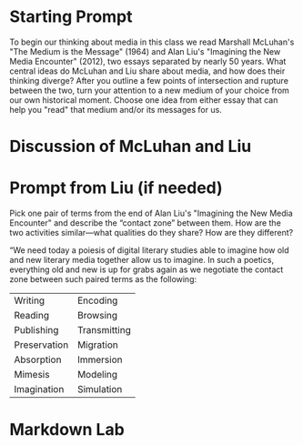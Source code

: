 # Starting Prompt

To begin our thinking about media in this class we read Marshall McLuhan's "The Medium is the Message" (1964) and Alan Liu's "Imagining the New Media Encounter" (2012), two essays separated by nearly 50 years. What central ideas do McLuhan and Liu share about media, and how does their thinking diverge? After you outline a few points of intersection and rupture between the two, turn your attention to a new medium of your choice from our own historical moment. Choose one idea from either essay that can help you "read" that medium and/or its messages for us. 

# Discussion of McLuhan and Liu


# Prompt from Liu (if needed)

Pick one pair of terms from the end of Alan Liu's "Imagining the New Media Encounter" and describe the “contact zone” between them. How are the two activities similar—what qualities do they share? How are they different?

“We need today a poiesis of digital literary studies able to imagine how old and new literary media together allow us to imagine. In such a poetics, everything old and new is up for grabs again as we negotiate the contact zone between such paired terms as the following:

| | |
| --- | --- |
| Writing | Encoding |
| Reading | Browsing |
| Publishing | Transmitting |
| Preservation | Migration |
| Absorption | Immersion |
| Mimesis | Modeling |
| Imagination | Simulation |

# Markdown Lab